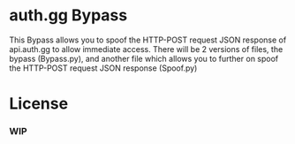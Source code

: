 # auth.gg Bypass
This Bypass allows you to spoof the HTTP-POST request JSON response of api.auth.gg to allow immediate access.
There will be 2 versions of files, the bypass (Bypass.py), and another file which allows you to further on spoof the HTTP-POST request JSON response (Spoof.py)
# License
### WIP
